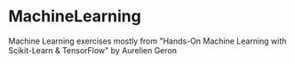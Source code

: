 # MachineLearning
Machine Learning exercises mostly from "Hands-On Machine Learning with Scikit-Learn &amp; TensorFlow" by Aurelien Geron
